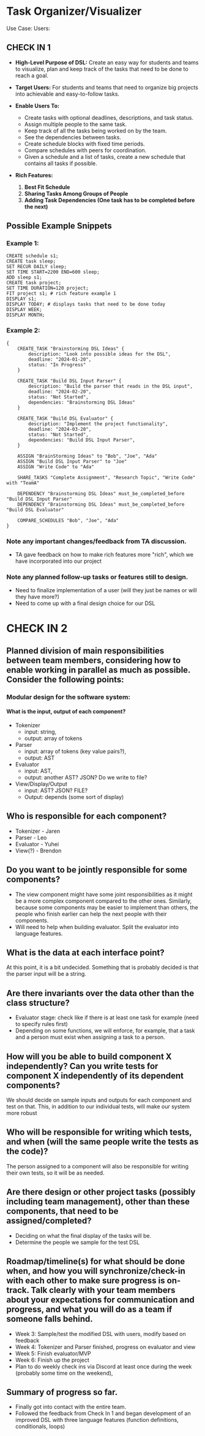 # Task Organizer/Visualizer

Use Case: 
Users: 
## CHECK IN 1
- **High-Level Purpose of DSL:**
  Create an easy way for students and teams to visualize, plan and keep track of the tasks that need to be done to reach a goal.

- **Target Users:**
  For students and teams that need to organize big projects into achievable and easy-to-follow tasks.

- **Enable Users To:**
  - Create tasks with optional deadlines, descriptions, and task status.
  - Assign multiple people to the same task.
  - Keep track of all the tasks being worked on by the team.
  - See the dependencies between tasks.
  - Create schedule blocks with fixed time periods.
  - Compare schedules with peers for coordination.
  - Given a schedule and a list of tasks, create a new schedule that contains all tasks if possible.

- **Rich Features:**
  1. **Best Fit Schedule**
  2. **Sharing Tasks Among Groups of People**
  3. **Adding Task Dependencies (One task has to be completed before the next)**

## Possible Example Snippets

### Example 1:
```dsl
CREATE schedule s1;
CREATE task sleep;
SET RECUR DAILY sleep;
SET TIME START=2200 END=600 sleep;
ADD sleep s1;
CREATE task project;
SET TIME DURATION=120 project;
FIT project s1; # rich feature example 1
DISPLAY s1;
DISPLAY TODAY; # displays tasks that need to be done today
DISPLAY WEEK;
DISPLAY MONTH;
```
### Example 2:
```
{
    CREATE_TASK "Brainstorming DSL Ideas" {
        description: "Look into possible ideas for the DSL",
        deadline: "2024-01-20",
        status: "In Progress"
    }

    CREATE_TASK "Build DSL Input Parser" {
        description: "Build the parser that reads in the DSL input",
        deadline: "2024-02-20",
        status: "Not Started",
        dependencies: "Brainstorming DSL Ideas"
    }

    CREATE_TASK "Build DSL Evaluator" {
        description: "Implement the project functionality",
        deadline: "2024-03-20",
        status: "Not Started",
        dependencies: "Build DSL Input Parser",
    }

    ASSIGN "BrainStorming Ideas" to "Bob", "Joe", "Ada"
    ASSIGN "Build DSL Input Parser" to "Joe"
    ASSIGN "Write Code" to "Ada"

    SHARE_TASKS "Complete Assignment", "Research Topic", "Write Code" with "TeamA"

    DEPENDENCY "Brainstorming DSL Ideas" must_be_completed_before "Build DSL Input Parser"
    DEPENDENCY "Brainstorming DSL Ideas" must_be_completed_before "Build DSL Evaluator"

    COMPARE_SCHEDULES "Bob", "Joe", "Ada"
}
```
### Note any important changes/feedback from TA discussion.  
- TA gave feedback on how to make rich features more "rich", which we have incorporated into our project  
### Note any planned follow-up tasks or features still to design.  
- Need to finalize implementation of a user (will they just be names or will they have more?)
- Need to come up with a final design choice for our DSL

# CHECK IN 2
## Planned division of main responsibilities between team members, considering how to enable working in parallel as much as possible. Consider the following points:
### Modular design for the software system: 
#### What is the input, output of each component? 
- Tokenizer
    - input: string, 
    - output: array of tokens 
- Parser 
    - input: array of tokens (key value pairs?), 
    - output: AST
- Evaluator 
    - input: AST, 
    - output: another AST? JSON? Do we write to file?
- View/Display/Output
    - input: AST? JSON? FILE? 
    - Output: depends (some sort of display)
## Who is responsible for each component? 
- Tokenizer - Jaren
- Parser - Leo
- Evaluator - Yuhei
- View(?) - Brendon
## Do you want to be jointly responsible for some components?
- The view component might have some joint responsibilities as it might be a more complex component compared to the other ones.  Similarly, because some components may be easier to implement than others, the people who finish earlier can help the next people with their components.
- Will need to help when building evaluator. Split the evaluator into language features.
## What is the data at each interface point? 
At this point, it is a bit undecided.  Something that is probably decided is that the parser input will be a string.
## Are there invariants over the data other than the class structure?
- Evaluator stage: check like if there is at least one task for example (need to specify rules first)
- Depending on some functions, we will enforce, for example, that a task and a person must exist when assigning a task to a person.
## How will you be able to build component X independently? Can you write tests for component X independently of its dependent components?
We should decide on sample inputs and outputs for each component and test on that.  This, in addition to our individual tests, will make our system more robust
## Who will be responsible for writing which tests, and when (will the same people write the tests as the code)?
The person assigned to a component will also be responsible for writing their own tests, so it will be as needed.
## Are there design or other project tasks (possibly including team management), other than these components, that need to be assigned/completed?
- Deciding on what the final display of the tasks will be.
- Determine the people we sample for the test DSL
## Roadmap/timeline(s) for what should be done when, and how you will synchronize/check-in with each other to make sure progress is on-track. Talk clearly with your team members about your expectations for communication and progress, and what you will do as a team if someone falls behind.
- Week 3: Sample/test the modified DSL with users, modify based on feedback
- Week 4: Tokenizer and Parser finished, progress on evaluator and view
- Week 5: Finish evaluator/MVP
- Week 6: Finish up the project 
- Plan to do weekly check ins via Discord at least once during the week (probably some time on the weekend), 
## Summary of progress so far.
- Finally got into contact with the entire team.
- Followed the feedback from Check In 1 and began development of an improved DSL with three language features (function definitions, conditionals, loops)

